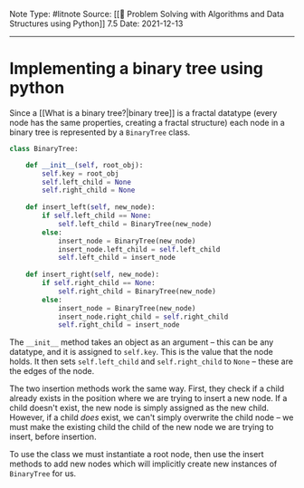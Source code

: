 Note Type: #litnote
Source: [[📖 Problem Solving with Algorithms and Data Structures using Python]] 7.5
Date: 2021-12-13

---
# Implementing a binary tree using python
Since a [[What is a binary tree?|binary tree]] is a fractal datatype (every node has the same properties, creating a fractal structure) each node in a binary tree is represented by a `BinaryTree` class.

```python
class BinaryTree:

	def __init__(self, root_obj):
		self.key = root_obj
		self.left_child = None
		self.right_child = None
		
	def insert_left(self, new_node):
		if self.left_child == None:
			self.left_child = BinaryTree(new_node)
		else:
			insert_node = BinaryTree(new_node)
			insert_node.left_child = self.left_child
			self.left_child = insert_node
		
	def insert_right(self, new_node):
		if self.right_child == None:
			self.right_child = BinaryTree(new_node)
		else:
			insert_node = BinaryTree(new_node)
			insert_node.right_child = self.right_child
			self.right_child = insert_node
```

The `__init__` method takes an object as an argument – this can be any datatype, and it is assigned to `self.key`. This is the value that the node holds. It then sets `self.left_child` and `self.right_child` to `None` – these are the edges of the node.

The two insertion methods work the same way. First, they check if a child already exists in the position where we are trying to insert a new node. If a child doesn't exist, the new node is simply assigned as the new child. However, if a child *does* exist, we can't simply overwrite the child node – we must make the existing child the child of the new node we are trying to insert, before insertion.

To use the class we must instantiate a root node, then use the insert methods to add new nodes which will implicitly create new instances of `BinaryTree` for us.